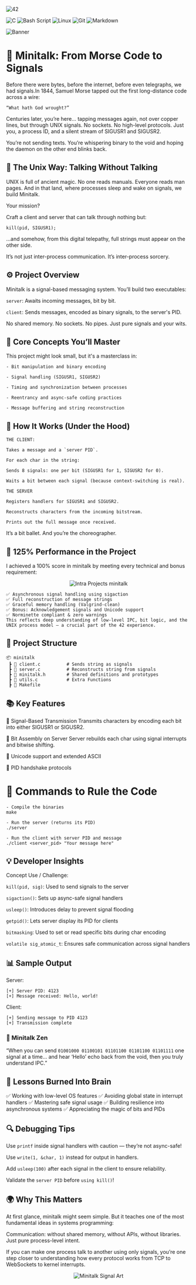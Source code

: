 
![42](https://img.shields.io/badge/-42-black?style=for-the-badge&logo=42&logoColor=white)

![C](https://img.shields.io/badge/c-%2300599C.svg?style=for-the-badge&logo=c&logoColor=white) ![Bash Script](https://img.shields.io/badge/bash_script-%23121011.svg?style=for-the-badge&logo=gnu-bash&logoColor=white) ![Linux](https://img.shields.io/badge/Linux-FCC624?style=for-the-badge&logo=linux&logoColor=black) ![Git](https://img.shields.io/badge/git-%23F05033.svg?style=for-the-badge&logo=git&logoColor=white) ![Markdown](https://img.shields.io/badge/markdown-%23000000.svg?style=for-the-badge&logo=markdown&logoColor=white)

![Banner](https://github.com/user-attachments/assets/7f473754-5821-4e1f-bb3b-f908fd0f5bcb)

# 📡 Minitalk: From Morse Code to Signals

Before there were bytes, before the internet, before even telegraphs, we had signals.In 1844, Samuel Morse tapped out the first long-distance code across a wire:

`“What hath God wrought?”`

Centuries later, you’re here… tapping messages again, not over copper lines, but through UNIX signals.
No sockets. No high-level protocols. Just you, a process ID, and a silent stream of SIGUSR1 and SIGUSR2.

You’re not sending texts.
You’re whispering binary to the void and hoping the daemon on the other end blinks back.

## 🧙 The Unix Way: Talking Without Talking

UNIX is full of ancient magic. No one reads manuals. Everyone reads man pages.
And in that land, where processes sleep and wake on signals, we build Minitalk.

Your mission?

Craft a client and server that can talk through nothing but:

```
kill(pid, SIGUSR1);
```

…and somehow, from this digital telepathy, full strings must appear on the other side.

It’s not just inter-process communication.
It’s inter-process sorcery.

## ⚙️ Project Overview

Minitalk is a signal-based messaging system.
You’ll build two executables:

`server`: Awaits incoming messages, bit by bit.

`client`: Sends messages, encoded as binary signals, to the server's PID.

No shared memory.
No sockets.
No pipes.
Just pure signals and your wits.

## 🧠 Core Concepts You’ll Master
This project might look small, but it's a masterclass in:
```
- Bit manipulation and binary encoding

- Signal handling (SIGUSR1, SIGUSR2)

- Timing and synchronization between processes

- Reentrancy and async-safe coding practices

- Message buffering and string reconstruction
```

## 🧪 How It Works (Under the Hood)
```
THE CLIENT:

Takes a message and a `server PID`.

For each char in the string:

Sends 8 signals: one per bit (SIGUSR1 for 1, SIGUSR2 for 0).

Waits a bit between each signal (because context-switching is real).
```
```
THE SERVER

Registers handlers for SIGUSR1 and SIGUSR2.

Reconstructs characters from the incoming bitstream.

Prints out the full message once received.
```
It’s a bit ballet.
And you’re the choreographer.

## 🏅 125% Performance in the Project
I achieved a 100% score in minitalk by meeting every technical and bonus requirement:

<p align="center">
  <img src="https://github.com/user-attachments/assets/b7a291d5-2d86-4f94-af95-c6cf1d3594b7" alt="Intra Projects minitalk" />
</p>


```
✅ Asynchronous signal handling using sigaction
✅ Full reconstruction of message strings
✅ Graceful memory handling (Valgrind-clean)
✅ Bonus: Acknowledgement signals and Unicode support
✅ Norminette compliant & zero warnings
This reflects deep understanding of low-level IPC, bit logic, and the UNIX process model — a crucial part of the 42 experience.
```

## 📁 Project Structure
```
📦 minitalk
 ┣ 📜 client.c          # Sends string as signals
 ┣ 📜 server.c          # Reconstructs string from signals
 ┣ 📜 minitalk.h        # Shared definitions and prototypes
 ┣ 📜 utils.c           # Extra Functions
 ┣ 📜 Makefile
```

## 📚 Key Features
🔹 Signal-Based Transmission
Transmits characters by encoding each bit into either SIGUSR1 or SIGUSR2.

🔹 Bit Assembly on Server
Server rebuilds each char using signal interrupts and bitwise shifting.

🔹 Unicode support and extended ASCII

🔹 PID handshake protocols

# 🧰 Commands to Rule the Code
```
- Compile the binaries
make
```
```
- Run the server (returns its PID)
./server
```
```
- Run the client with server PID and message
./client <server_pid> "Your message here"
```

## 💡 Developer Insights

Concept	Use / Challenge:

`kill(pid, sig)`:	Used to send signals to the server

`sigaction()`:	Sets up async-safe signal handlers

`usleep()`: Introduces delay to prevent signal flooding

`getpid()`:	Lets server display its PID for clients

`bitmasking`:	Used to set or read specific bits during char encoding

`volatile sig_atomic_t`:	Ensures safe communication across signal handlers

## 📊 Sample Output

Server:
```
[+] Server PID: 4123
[+] Message received: Hello, world!
```
Client:
```
[+] Sending message to PID 4123
[+] Transmission complete
```

### 🧘 Minitalk Zen
“When you can send `01001000 01100101 01101100 01101100 01101111` one signal at a time… and hear ‘Hello’ echo back from the void,
then you truly understand IPC.”

## 🧠 Lessons Burned Into Brain
✅ Working with low-level OS features
✅ Avoiding global state in interrupt handlers
✅ Mastering safe signal usage
✅ Building resilience into asynchronous systems
✅ Appreciating the magic of bits and PIDs

## 🔍 Debugging Tips
Use `printf` inside signal handlers with caution — they’re not async-safe!

Use `write(1, &char, 1)` instead for output in handlers.

Add `usleep(100)` after each signal in the client to ensure reliability.

Validate the `server PID` before `using kill()`!

## 🌍 Why This Matters
At first glance, minitalk might seem simple. But it teaches one of the most fundamental ideas in systems programming:

Communication: without shared memory, without APIs, without libraries.
Just pure process-level intent.

If you can make one process talk to another using only signals,
you’re one step closer to understanding how every protocol works from TCP to WebSockets to kernel interrupts.


<p align="center"> <img src="https://github.com/marcelofassbinder/42_project_badges/blob/main/badges/minitalke.png" alt="Minitalk Signal Art" /> </p>
